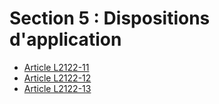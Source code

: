# Section 5 : Dispositions d'application

* [Article L2122-11](./LEGIARTI000019353527.md)
* [Article L2122-12](./LEGIARTI000019353525.md)
* [Article L2122-13](./LEGIARTI000022926916.md)
